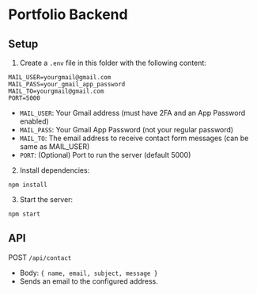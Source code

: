 # Portfolio Backend

## Setup

1. Create a `.env` file in this folder with the following content:

```
MAIL_USER=yourgmail@gmail.com
MAIL_PASS=your_gmail_app_password
MAIL_TO=yourgmail@gmail.com
PORT=5000
```

- `MAIL_USER`: Your Gmail address (must have 2FA and an App Password enabled)
- `MAIL_PASS`: Your Gmail App Password (not your regular password)
- `MAIL_TO`: The email address to receive contact form messages (can be same as MAIL_USER)
- `PORT`: (Optional) Port to run the server (default 5000)

2. Install dependencies:

```
npm install
```

3. Start the server:

```
npm start
```

## API

POST `/api/contact`
- Body: `{ name, email, subject, message }`
- Sends an email to the configured address. 